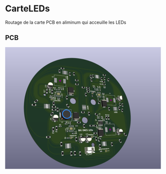 # CarteLEDs
Routage de la carte PCB en aliminum qui acceuille les LEDs

## PCB
![Cumulative counting example](Carte_LEDs.png)



